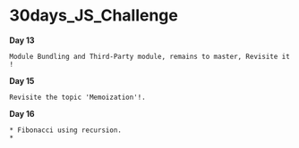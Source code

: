 # 30days_JS_Challenge
**Day 13**
```
Module Bundling and Third-Party module, remains to master, Revisite it !
```

**Day 15**
```
Revisite the topic 'Memoization'!.
```
**Day 16**
```
* Fibonacci using recursion.
* 
```